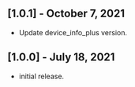## [1.0.1] - October 7, 2021

- Update device_info_plus version.

## [1.0.0] - July 18, 2021

- initial release.
